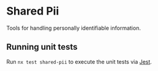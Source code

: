 # Shared Pii

Tools for handling personally identifiable information.

## Running unit tests

Run `nx test shared-pii` to execute the unit tests via [Jest](https://jestjs.io).
